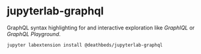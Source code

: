# jupyterlab-graphql

GraphQL syntax highlighting for and interactive exploration like _GraphIQL_ or
_GraphQL Playground_.

```bash
jupyter labextension install @deathbeds/jupyterlab-graphql
```
